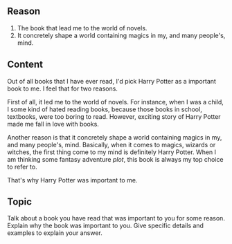 ## Reason
1. The book that lead me to the world of novels. 
2. It concretely shape a world containing magics in my, and many people's, mind.

## Content
Out of all books that I have ever read, I'd pick Harry Potter as a important book to me. I feel that for two reasons. 

First of all, it led me to the world of novels. For instance, when I was a child, I some kind of hated reading books, because those books in school, textbooks, were too boring to read. However, exciting story of Harry Potter made me fall in love with books.

Another reason is that it concretely shape a world containing magics in my, and many people's, mind. Basically, when it comes to magics, wizards or witches, the first thing come to my mind is definitely Harry Potter. When I am thinking some fantasy adventure *plot*, this book is always my top choice to refer to.

That's why Harry Potter was important to me.

## Topic
Talk about a book you have read that was important to you for some reason. Explain why the book was important to you. Give specific details and examples to explain your answer.